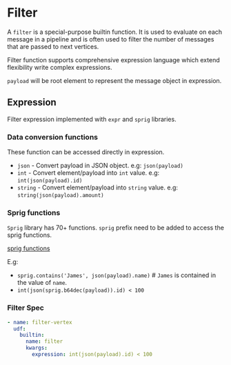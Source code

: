 # Filter

A `filter` is a special-purpose builtin function. It is used to evaluate on each message in a pipeline and
is often used to filter the number of messages that are passed to next vertices.

Filter function supports comprehensive expression language which extend flexibility write complex expressions.

`payload` will be root element to represent the message object in expression.

## Expression

Filter expression implemented with `expr` and `sprig` libraries.

### Data conversion functions

These function can be accessed directly in expression.

- `json` - Convert payload in JSON object. e.g: `json(payload)`
- `int` - Convert element/payload into `int` value. e.g: `int(json(payload).id)`
- `string` - Convert element/payload into `string` value. e.g: `string(json(payload).amount)`

### Sprig functions

`Sprig` library has 70+ functions. `sprig` prefix need to be added to access the sprig functions.

[sprig functions](http://masterminds.github.io/sprig/)

E.g:

- `sprig.contains('James', json(payload).name)` # `James` is contained in the value of `name`.
- `int(json(sprig.b64dec(payload)).id) < 100`

### Filter Spec

```yaml
- name: filter-vertex
  udf:
    builtin:
      name: filter
      kwargs:
        expression: int(json(payload).id) < 100
```
